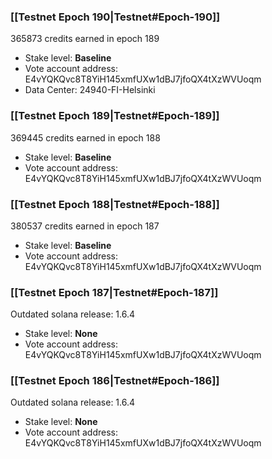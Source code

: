 ### [[Testnet Epoch 190|Testnet#Epoch-190]]
365873 credits earned in epoch 189
* Stake level: **Baseline**
* Vote account address: E4vYQKQvc8T8YiH145xmfUXw1dBJ7jfoQX4tXzWVUoqm
* Data Center: 24940-FI-Helsinki
### [[Testnet Epoch 189|Testnet#Epoch-189]]
369445 credits earned in epoch 188
* Stake level: **Baseline**
* Vote account address: E4vYQKQvc8T8YiH145xmfUXw1dBJ7jfoQX4tXzWVUoqm
### [[Testnet Epoch 188|Testnet#Epoch-188]]
380537 credits earned in epoch 187
* Stake level: **Baseline**
* Vote account address: E4vYQKQvc8T8YiH145xmfUXw1dBJ7jfoQX4tXzWVUoqm
### [[Testnet Epoch 187|Testnet#Epoch-187]]
Outdated solana release: 1.6.4
* Stake level: **None**
* Vote account address: E4vYQKQvc8T8YiH145xmfUXw1dBJ7jfoQX4tXzWVUoqm
### [[Testnet Epoch 186|Testnet#Epoch-186]]
Outdated solana release: 1.6.4
* Stake level: **None**
* Vote account address: E4vYQKQvc8T8YiH145xmfUXw1dBJ7jfoQX4tXzWVUoqm